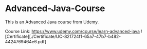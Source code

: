 # Advanced-Java-Course
This is an Advanced Java course from Udemy.

Course Link: https://www.udemy.com/course/learn-advanced-java
![Certificate][./Certificate/UC-821724f1-65a7-47b7-b482-4424769464e6.pdf]

